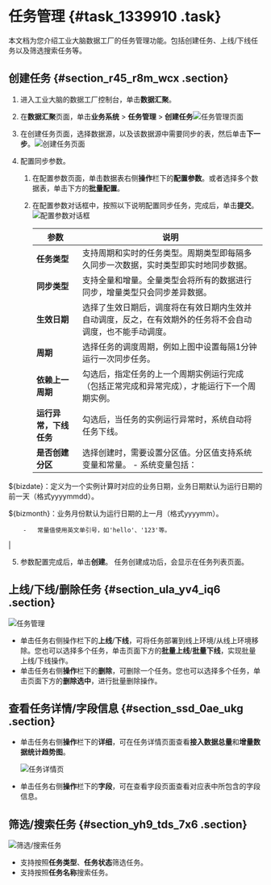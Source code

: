 # 任务管理 {#task_1339910 .task}

本文档为您介绍工业大脑数据工厂的任务管理功能。包括创建任务、上线/下线任务以及筛选搜索任务等。

## 创建任务 {#section_r45_r8m_wcx .section}

1.  进入工业大脑的数据工厂控制台，单击**数据汇聚**。
2.  在**数据汇聚**页面，单击**业务系统** \> **任务管理** \> **创建任务**![任务管理页面](http://static-aliyun-doc.oss-cn-hangzhou.aliyuncs.com/assets/img/1068278/156706571252727_zh-CN.png)


3.  在创建任务页面，选择数据源，以及该数据源中需要同步的表，然后单击**下一步**。![创建任务页面](http://static-aliyun-doc.oss-cn-hangzhou.aliyuncs.com/assets/img/1068278/156706571252728_zh-CN.png)


4.  配置同步参数。 
    1.  在配置参数页面，单击数据表右侧**操作**栏下的**配置参数**。或者选择多个数据表，单击下方的**批量配置**。
    2.  在配置参数对话框中，按照以下说明配置同步任务，完成后，单击**提交**。![配置参数对话框](http://static-aliyun-doc.oss-cn-hangzhou.aliyuncs.com/assets/img/1068278/156706571352729_zh-CN.png)

 

        |参数|说明|
        |--|--|
        |**任务类型**|支持周期和实时的任务类型。周期类型即每隔多久同步一次数据，实时类型即实时地同步数据。|
        |**同步类型**|支持全量和增量。全量类型会将所有的数据进行同步，增量类型只会同步差异数据。|
        |**生效日期**|选择了生效日期后，调度将在有效日期内生效并自动调度，反之，在有效期外的任务将不会自动调度，也不能手动调度。|
        |**周期**|选择任务的调度周期，例如上图中设置每隔1分钟运行一次同步任务。|
        |**依赖上一周期**|勾选后，指定任务的上一个周期实例运行完成（包括正常完成和异常完成），才能运行下一个周期实例。|
        |**运行异常，下线任务**|勾选后，当任务的实例运行异常时，系统自动将任务下线。|
        |**是否创建分区**|选择创建时，需要设置分区值。分区值支持系统变量和常量。         -   系统变量包括：

$\{bizdate\}：定义为一个实例计算时对应的业务日期，业务日期默认为运行日期的前一天（格式yyyymmdd）。

$\{bizmonth\}：业务月份默认为运行日期的上一月（格式yyyymm）。

        -   常量值使用英文单引号，如'hello'、'123'等。
 |

5.  参数配置完成后，单击**创建**。 任务创建成功后，会显示在任务列表页面。

## 上线/下线/删除任务 {#section_ula_yv4_iq6 .section}

![任务管理](http://static-aliyun-doc.oss-cn-hangzhou.aliyuncs.com/assets/img/1068278/156706571352730_zh-CN.png)

-   单击任务右侧操作栏下的**上线**/**下线**，可将任务部署到线上环境/从线上环境移除。您也可以选择多个任务，单击页面下方的**批量上线**/**批量下线**，实现批量上线/下线操作。
-   单击任务右侧**操作**栏下的**删除**，可删除一个任务。您也可以选择多个任务，单击页面下方的**删除选中**，进行批量删除操作。

## 查看任务详情/字段信息 {#section_ssd_0ae_ukg .section}

-   单击任务右侧**操作**栏下的**详细**，可在任务详情页面查看**接入数据总量**和**增量数据统计趋势图**。

    ![任务详情页](http://static-aliyun-doc.oss-cn-hangzhou.aliyuncs.com/assets/img/1068278/156706571352731_zh-CN.png)

-   单击任务右侧**操作**栏下的**字段**，可在查看字段页面查看对应表中所包含的字段信息。

## 筛选/搜索任务 {#section_yh9_tds_7x6 .section}

![筛选/搜索任务](http://static-aliyun-doc.oss-cn-hangzhou.aliyuncs.com/assets/img/1068278/156706571352732_zh-CN.png)

-   支持按照**任务类型**、**任务状态**筛选任务。
-   支持按照**任务名称**搜索任务。

